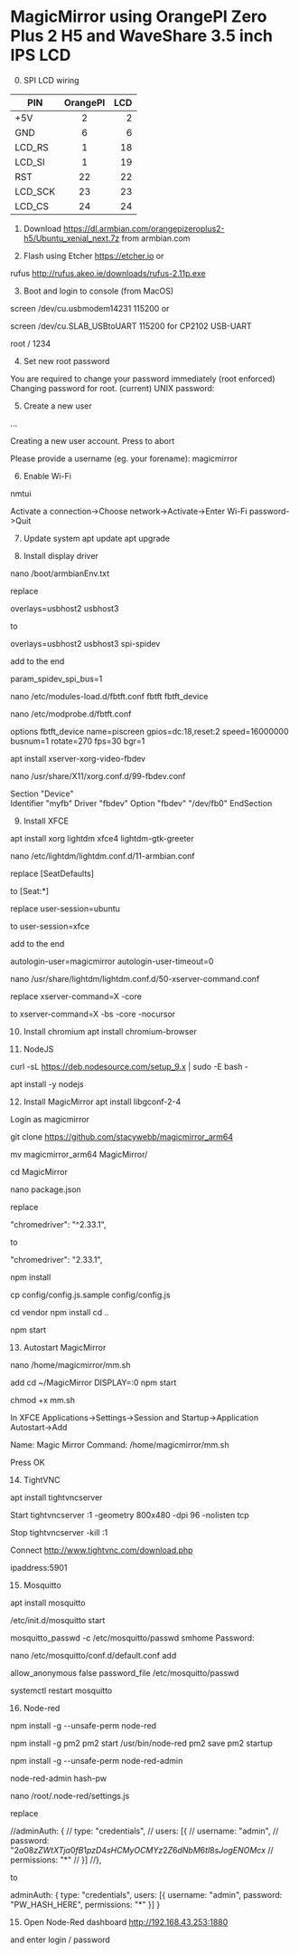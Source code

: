 # MagicMirror using OrangePI Zero Plus 2 H5 and WaveShare 3.5 inch IPS LCD

0. SPI LCD wiring

|    PIN	  |  OrangePI |   LCD   |
| ---------|:---------:| -------:|
| +5V		    |    2			   |   2     |
| GND		    |    6			   |   6     |
| LCD_RS	  |    1	     |   18    |
| LCD_SI	  |    1	     |   19    |
| RST		    |    22	    |   22    |
| LCD_SCK	 |    23     |   23    |
| LCD_CS	  |    24     |   24    |

1. Download
https://dl.armbian.com/orangepizeroplus2-h5/Ubuntu_xenial_next.7z
from armbian.com

2. Flash using Etcher 
https://etcher.io 
or

rufus
http://rufus.akeo.ie/downloads/rufus-2.11p.exe

3. Boot and login to console (from MacOS)

screen /dev/cu.usbmodem14231 115200
or

screen /dev/cu.SLAB_USBtoUART 115200 
for CP2102 USB-UART 

root / 1234

4. Set new root password

You are required to change your password immediately (root enforced)
Changing password for root.
(current) UNIX password:

5. Create a new user

 ...

Creating a new user account. Press <Ctrl-C> to abort

Please provide a username (eg. your forename): magicmirror

6. Enable Wi-Fi

nmtui

Activate a connection->Choose network->Activate->Enter Wi-Fi password->Quit

7. Update system 
apt update
apt upgrade

8. Install display driver

nano /boot/armbianEnv.txt

replace 

overlays=usbhost2 usbhost3

to 

overlays=usbhost2 usbhost3 spi-spidev

add to the end

param_spidev_spi_bus=1


nano /etc/modules-load.d/fbtft.conf
fbtft
fbtft_device

nano /etc/modprobe.d/fbtft.conf

options fbtft_device name=piscreen gpios=dc:18,reset:2 speed=16000000 busnum=1 rotate=270 fps=30 bgr=1

apt install xserver-xorg-video-fbdev

nano /usr/share/X11/xorg.conf.d/99-fbdev.conf

Section "Device"  
  Identifier "myfb"
  Driver "fbdev"
  Option "fbdev" "/dev/fb0"
EndSection
 

9. Install XFCE

apt install xorg lightdm xfce4 lightdm-gtk-greeter

nano /etc/lightdm/lightdm.conf.d/11-armbian.conf

replace
[SeatDefaults]

to
[Seat:*]

replace
user-session=ubuntu

to
user-session=xfce

add to the end

autologin-user=magicmirror
autologin-user-timeout=0

nano /usr/share/lightdm/lightdm.conf.d/50-xserver-command.conf

replace 
xserver-command=X -core

to
xserver-command=X -bs -core -nocursor


10. Install chromium
apt install chromium-browser

11. NodeJS

curl -sL https://deb.nodesource.com/setup_9.x | sudo -E bash -

apt install -y nodejs

12. Install MagicMirror
apt install libgconf-2-4

Login as magicmirror

git clone https://github.com/stacywebb/magicmirror_arm64

mv magicmirror_arm64 MagicMirror/

cd MagicMirror

nano package.json

replace 

 "chromedriver": "^2.33.1",
 
 to 
 
  "chromedriver": "2.33.1",

npm install

cp config/config.js.sample config/config.js

cd vendor
npm install
cd ..

npm start

13. Autostart MagicMirror

nano /home/magicmirror/mm.sh

add
cd ~/MagicMirror
DISPLAY=:0 npm start

chmod +x mm.sh

In XFCE Applications->Settings->Session and Startup->Application Autostart->Add

Name: Magic Mirror
Command: /home/magicmirror/mm.sh

Press OK

14. TightVNC

apt install tightvncserver

Start
tightvncserver :1 -geometry 800x480 -dpi 96 -nolisten tcp

Stop
tightvncserver -kill :1

Connect
http://www.tightvnc.com/download.php

ipaddress:5901

15. Mosquitto

apt install mosquitto

/etc/init.d/mosquitto start

mosquitto_passwd -c /etc/mosquitto/passwd smhome
Password:

nano /etc/mosquitto/conf.d/default.conf
add

allow_anonymous false
password_file /etc/mosquitto/passwd


systemctl restart mosquitto

16. Node-red

npm install -g --unsafe-perm node-red

npm install -g pm2
pm2 start /usr/bin/node-red
pm2 save
pm2 startup

npm install -g --unsafe-perm node-red-admin

node-red-admin hash-pw

nano /root/.node-red/settings.js

replace


//adminAuth: {
//    type: "credentials",
//    users: [{
//        username: "admin",
//        password: "$2a$08$zZWtXTja0fB1pzD4sHCMyOCMYz2Z6dNbM6tl8sJogENOMcx$
//        permissions: "*"
//    }]
//},


to 

adminAuth: {
    type: "credentials",
    users: [{
        username: "admin",
        password: "PW_HASH_HERE",
        permissions: "*"
    }]
} 

15. Open Node-Red dashboard
http://192.168.43.253:1880

and enter login / password
